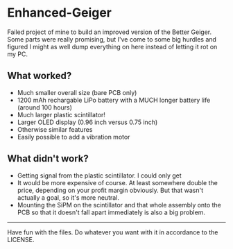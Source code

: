 # Enhanced-Geiger

Failed project of mine to build an improved version of the Better Geiger. Some parts were really promising, but I've come to some big hurdles and figured I might as well dump everything on here instead of letting it rot on my PC.

## What worked?

- Much smaller overall size (bare PCB only)
- 1200 mAh rechargable LiPo battery with a MUCH longer battery life (around 100 hours)
- Much larger plastic scintillator!
- Larger OLED display (0.96 inch versus 0.75 inch)
- Otherwise similar features
- Easily possible to add a vibration motor

## What didn't work?

- Getting signal from the plastic scintillator. I could only get 
- It would be more expensive of course. At least somewhere double the price, depending on your profit margin obviously. But that wasn't actually a goal, so it's more neutral.
- Mounting the SiPM on the scintillator and that whole assembly onto the PCB so that it doesn't fall apart immediately is also a big problem.

----

Have fun with the files. Do whatever you want with it in accordance to the LICENSE.